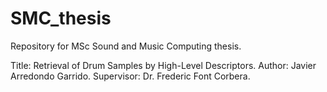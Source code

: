 # SMC_thesis

Repository for MSc Sound and Music Computing thesis.

Title: Retrieval of Drum Samples by High-Level Descriptors.
Author: Javier Arredondo Garrido.
Supervisor: Dr. Frederic Font Corbera.

